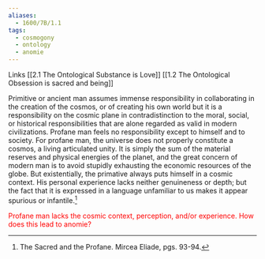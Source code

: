 ```yaml
---
aliases:
  - 1600/7B/1.1
tags:
  - cosmogony
  - ontology
  - anomie
---
```

Links
[[2.1 The Ontological Substance is Love]]
[[1.2 The Ontological Obsession is sacred and being]]

Primitive or ancient man assumes immense responsibility in collaborating in the creation of the cosmos, or of creating his own world but it is a responsibility on the cosmic plane in contradistinction to the moral, social, or historical responsibilities that are alone regarded as valid in modern civilizations. Profane man feels no responsibility except to himself and to society. For profane man, the universe does not properly constitute a cosmos, a living articulated unity. It is simply the sum of the material reserves and physical energies of the planet, and the great concern of modern man is to avoid stupidly exhausting the economic resources of the globe. But existentially, the primative always puts himself in a cosmic context. His personal experience lacks neither genuineness or depth; but the fact that it is expressed in a language unfamiliar to us makes it appear spurious or infantile.[^1]

<font color="#ff0000">Profane man lacks the cosmic context, perception, and/or experience. How does this lead to anomie?</font>

[^1]: The Sacred and the Profane. Mircea Eliade, pgs. 93-94.
